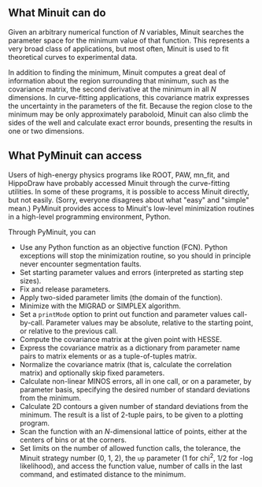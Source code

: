 ## What Minuit can do ##

Given an arbitrary numerical function of _N_ variables, Minuit searches the parameter space for the minimum value of that function.  This represents a very broad class of applications, but most often, Minuit is used to fit theoretical curves to experimental data.

In addition to finding the minimum, Minuit computes a great deal of information about the region surrounding that minimum, such as the covariance matrix, the second derivative at the minimum in all _N_ dimensions.  In curve-fitting applications, this covariance matrix expresses the uncertainty in the parameters of the fit.  Because the region close to the minimum may be only approximately paraboloid, Minuit can also climb the sides of the well and calculate exact error bounds, presenting the results in one or two dimensions.

## What PyMinuit can access ##

Users of high-energy physics programs like ROOT, PAW, mn\_fit, and HippoDraw have probably accessed Minuit through the curve-fitting utilities.  In some of these programs, it is possible to access Minuit directly, but not easily.  (Sorry, everyone disagrees about what "easy" and "simple" mean.)  PyMinuit provides access to Minuit's low-level minimization routines in a high-level programming environment, Python.

Through PyMinuit, you can
  * Use any Python function as an objective function (FCN).  Python exceptions will stop the minimization routine, so you should in principle never encounter segmentation faults.
  * Set starting parameter values and errors (interpreted as starting step sizes).
  * Fix and release parameters.
  * Apply two-sided parameter limits (the domain of the function).
  * Minimize with the MIGRAD or SIMPLEX algorithm.
  * Set a `printMode` option to print out function and parameter values call-by-call.  Parameter values may be absolute, relative to the starting point, or relative to the previous call.
  * Compute the covariance matrix at the given point with HESSE.
  * Express the covariance matrix as a dictionary from parameter name pairs to matrix elements or as a tuple-of-tuples matrix.
  * Normalize the covariance matrix (that is, calculate the correlation matrix) and optionally skip fixed parameters.
  * Calculate non-linear MINOS errors, all in one call, or on a parameter, by parameter basis, specifying the desired number of standard deviations from the minimum.
  * Calculate 2D contours a given number of standard deviations from the minimum.  The result is a list of 2-tuple pairs, to be given to a plotting program.
  * Scan the function with an _N_-dimensional lattice of points, either at the centers of bins or at the corners.
  * Set limits on the number of allowed function calls, the tolerance, the Minuit strategy number (0, 1, 2), the `up` parameter (1 for chi<sup>2</sup>, 1/2 for -log likelihood), and access the function value, number of calls in the last command, and estimated distance to the minimum.


